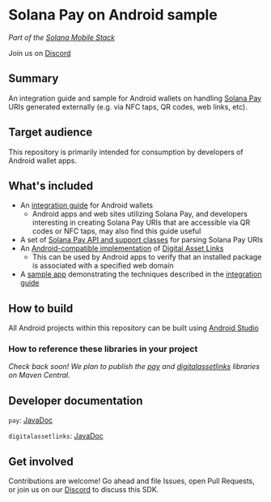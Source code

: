# Solana Pay on Android sample

_Part of the [Solana Mobile Stack](https://github.com/solana-mobile/solana-mobile-stack-sdk)_

Join us on [Discord](TODO)

## Summary

An integration guide and sample for Android wallets on handling [Solana Pay](https://www.solanapay.com) URIs generated externally (e.g. via NFC taps, QR codes, web links, etc). 

## Target audience

This repository is primarily intended for consumption by developers of Android wallet apps.

## What's included

- An [integration guide](docs/integration_guide.md) for Android wallets
  - Android apps and web sites utilizing Solana Pay, and developers interesting in creating Solana Pay URIs that are accessible via QR codes or NFC taps, may also find this guide useful
- A set of [Solana Pay API and support classes](pay) for parsing Solana Pay URIs
- An [Android-compatible implementation](digitalassetlinks) of [Digital Asset Links](http://digitalassetlinks.org/)
  - This can be used by Android apps to verify that an installed package is associated with a specified web domain
- A [sample app](app) demonstrating the techniques described in the [integration guide](docs/integration_guide.md)

## How to build

All Android projects within this repository can be built using [Android Studio](https://developer.android.com/studio)

### How to reference these libraries in your project

_Check back soon! We plan to publish the [pay](pay) and [digitalassetlinks](digitalassetlinks) libraries on Maven Central._

## Developer documentation

`pay`: [JavaDoc](TODO)

`digitalassetlinks`: [JavaDoc](TODO)

## Get involved

Contributions are welcome! Go ahead and file Issues, open Pull Requests, or join us on our [Discord](TODO) to discuss this SDK.

